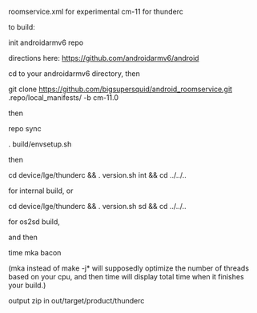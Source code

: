 roomservice.xml for experimental cm-11 for thunderc

to build:

init androidarmv6 repo

directions here: https://github.com/androidarmv6/android

cd to your androidarmv6 directory, then


git clone https://github.com/bigsupersquid/android_roomservice.git .repo/local_manifests/ -b cm-11.0


then


repo sync

. build/envsetup.sh


then


cd device/lge/thunderc && . version.sh int && cd ../../..

for internal build, or 

cd device/lge/thunderc && . version.sh sd && cd ../../..

for os2sd build,


and then


time mka bacon


(mka instead of make -j* will supposedly optimize the number of threads based on your cpu, and then time will display total time when it finishes your build.)

output zip in out/target/product/thunderc
